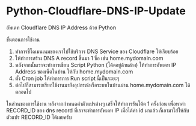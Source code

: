 # Python-Cloudflare-DNS-IP-Update
อัพเดท Cloudflare DNS IP Address ด้วย Python

ขั้นตอนการใช้งาน
1. ทำการชี้โดเมนเนมของเราไปใช้บริการ DNS Service ของ Cloudflare ให้เรียบร้อย
2. ให้ทำการสร้าง DNS A record ขึ้นมา 1 ชื่อ เช่น home.mydomain.com
3. หลังจากนั้นเราจะทำการเขียน Script Python (โค้ดอยู่ด้านล่าง) ให้ทำการอัพเดท IP Address ของเน็ตในบ้าน ให้กับ home.mydomain.com
4. ตั้ง Cron job ให้ทำการการ Run script นี้เป็นระยะๆ
5. ต่อไปก็สามารถเรียกใช้งานมายังอุปกรณ์หรือระบบในบ้านผ่าน home.mydomain.com ได้ตลอดไป

ในส่วนของการใช้งาน หลังจากกำหนดค่าตัวแปรต่างๆ เสร็จให้ทำการรันโค้ด 1 ครั้งก่อน เพื่อหาค่า RECORD_ID ของ dns record ที่เราจะทำการอัพเดท IP เมื่อได้ค่า id มาแล้ว ก็เอามาใส่ให้กับตัวแปร RECORD_ID ได้เลยครับ
